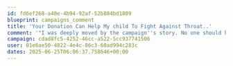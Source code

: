 ```yaml
---
id: fd6ef268-a40e-4b94-92af-52b884bd1809
blueprint: campaigns_comment
title: 'Your Donation Can Help My child To Fight Against Throat..'
comment: '"I was deeply moved by the campaign''s story. No one should have to struggle alone. Please accept my support and best wishes for recovery, strength, and a better future."'
campaign: cdad8fc5-4252-46cc-a522-5cc937741506
user: 01e6ae50-4822-4e4c-86c3-60ad994c283c
dates: 2025-06-25T06:06:37.758646+00:00
---
```

